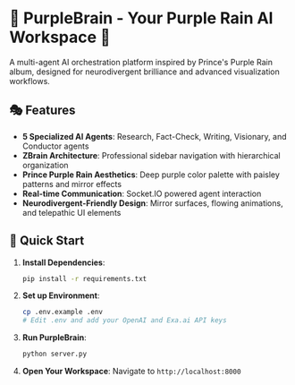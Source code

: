 # 🎵 PurpleBrain - Your Purple Rain AI Workspace 💜

A multi-agent AI orchestration platform inspired by Prince's Purple Rain album, designed for neurodivergent brilliance and advanced visualization workflows.

## 🎭 Features

- **5 Specialized AI Agents**: Research, Fact-Check, Writing, Visionary, and Conductor agents
- **ZBrain Architecture**: Professional sidebar navigation with hierarchical organization  
- **Prince Purple Rain Aesthetics**: Deep purple color palette with paisley patterns and mirror effects
- **Real-time Communication**: Socket.IO powered agent interaction
- **Neurodivergent-Friendly Design**: Mirror surfaces, flowing animations, and telepathic UI elements

## 🚀 Quick Start

1. **Install Dependencies**:
   ```bash
   pip install -r requirements.txt
   ```

2. **Set up Environment**:
   ```bash
   cp .env.example .env
   # Edit .env and add your OpenAI and Exa.ai API keys
   ```

3. **Run PurpleBrain**:
   ```bash
   python server.py
   ```

4. **Open Your Workspace**:
   Navigate to `http://localhost:8000`

## 🤖 AI Agents

### Research Agent
- **Persona**: Nobel Laureate Researcher
- **Powered by**: Exa.ai API
- **Capabilities**: Web search, academic research, fact verification, multi-source analysis

### Fact-Check Agent  
- **Persona**: Truth Guardian
- **Purpose**: Combat AI hallucinations
- **Capabilities**: Fact verification, source validation, bias detection, accuracy scoring

### Writing Agent
- **Persona**: Gifted Code-Switcher & Master Wordsmith
- **Quality**: NYT/New Yorker caliber
- **Capabilities**: Code-switching, style adaptation, audience targeting, narrative crafting

### Visionary Agent
- **Persona**: Master of Souls in Data
- **Inspiration**: Frida Kahlo × Kadir Nelson × Banksy × Basquiat
- **Capabilities**: Data visualization, artistic interpretation, soul infusion, mixed media creation

### Conductor Agent
- **Persona**: AI Symphony Conductor  
- **Purpose**: Multi-agent orchestration
- **Capabilities**: Workflow coordination, task delegation, result synthesis

## 🎨 Design Philosophy

"Dearly beloved, we are gathered here today to get through this thing called life" - Prince 💜

This platform celebrates neurodivergent thinking patterns through:
- **Mirror Effects**: Reflecting different perspectives and cognitive styles
- **Paisley Patterns**: Representing the complex, beautiful patterns of neurodivergent minds
- **Purple Rain Aesthetics**: Deep, sophisticated colors that honor Prince's artistic vision
- **Code-Switching Capabilities**: Adapting communication styles for different audiences

## 🔧 API Usage

### Activate Individual Agents
```bash
curl -X POST http://localhost:8000/api/agent/research \
  -H "Content-Type: application/json" \
  -d '{"query": "artificial intelligence trends 2024"}'
```

### Real-time Agent Communication
Connect via Socket.IO for live agent interactions and status updates.

## 🌟 Contributing

Built with love for the neurodivergent community and in honor of Prince's artistic legacy.

---

*"Where AI Agents Dance Like Purple Rain"* 🎵✨